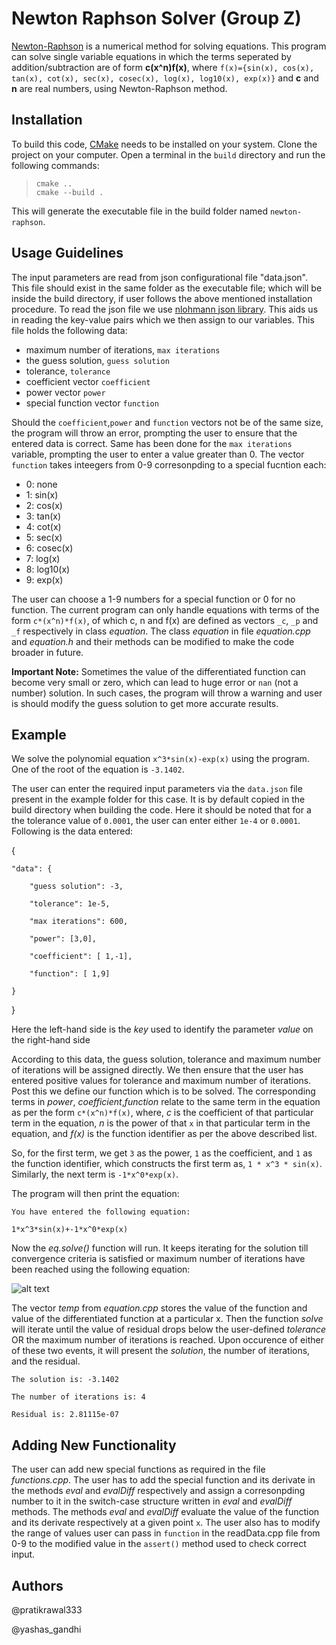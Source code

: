 # Newton Raphson Solver (Group Z)

[Newton-Raphson](https://en.wikipedia.org/wiki/Newton%27s_method) is a numerical method for solving equations. This program can solve single variable equations in which the terms seperated by addition/subtraction are of form **c(x^n)f(x)**, where `f(x)={sin(x), cos(x), tan(x), cot(x), sec(x), cosec(x), log(x), log10(x), exp(x)}` and **c** and **n** are real numbers, using Newton-Raphson method. 

## Installation

To build this code, [CMake](https://cmake.org/) needs to be installed on your system. Clone the project on your computer. Open a terminal in the `build` directory and run the following commands:
>`cmake ..`  
>`cmake --build .`

This will generate the executable file in the build folder named `newton-raphson`.

## Usage Guidelines

The input parameters are read from json configurational file "data.json". This file should exist in the same folder as the executable file; which will be inside the build directory, if user follows the above mentioned installation procedure. To read the json file we use [nlohmann json library](https://github.com/nlohmann/json). This aids us in reading the key-value pairs which we then assign to our variables. This file holds the following data:

- maximum number of iterations, `max iterations`
- the guess solution, `guess solution`
- tolerance, `tolerance`
- coefficient vector `coefficient`
- power vector `power`
- special function vector `function`

Should the `coefficient`,`power` and `function` vectors not be of the same size, the program will throw an error, prompting the user to ensure that the entered data is correct. Same has been done for the `max iterations` variable, prompting the user to enter a value greater than 0. The vector `function` takes inteegers from 0-9 corresonpding to a special fucntion each:

- 0: none
- 1: sin(x)
- 2: cos(x)
- 3: tan(x)
- 4: cot(x)
- 5: sec(x)
- 6: cosec(x)
- 7: log(x)
- 8: log10(x)
- 9: exp(x)

The user can choose a 1-9 numbers for a special function or 0 for no function. The current program can only handle equations with terms of the form `c*(x^n)*f(x)`, of which c, n and f(x) are defined as vectors `_c`, `_p` and `_f` respectively in class _equation_. The class _equation_ in file _equation.cpp_ and _equation.h_ and their methods can be modified to make the code broader in future.

**Important Note:** Sometimes the value of the differentiated function can become very small or zero, which can lead to huge error or `nan` (not a number) solution. In such cases, the program will throw a warning and user is should modify the guess solution to get more accurate results.

## Example

We solve the polynomial equation `x^3*sin(x)-exp(x)` using the program. One of the root of the equation is `-3.1402`.

The user can enter the required input parameters via the `data.json` file present in the example folder for this case. It is by default copied in the build directory when building the code. Here it should be noted that for a the tolerance value of `0.0001`, the user can enter either `1e-4` or `0.0001`. Following is the data entered:

{

    "data": {

        "guess solution": -3,

        "tolerance": 1e-5,

        "max iterations": 600,

        "power": [3,0],

        "coefficient": [ 1,-1],

        "function": [ 1,9]

    }

}

Here the left-hand side is the _key_ used to identify the parameter _value_ on the right-hand side

According to this data, the guess solution, tolerance and maximum number of iterations will be assigned directly. We then ensure that the user has entered positive values for tolerance and maximum number of iterations. Post this we define our function which is to be solved. The corresponding terms in _power_, _coefficient_,_function_ relate to the same term in the equation as per the form `c*(x^n)*f(x)`, 
where, 
_c_ is the coefficient of that particular term in the equation,
_n_ is the power of that `x` in that particular term in the equation, and
_f(x)_ is the function identifier as per the above described list.

So, for the first term, we get `3` as the power, `1` as the coefficient, and `1` as the function identifier, which constructs the first term as, `1 * x^3 * sin(x)`. Similarly, the next term is `-1*x^0*exp(x)`.


The program will then print the equation:

`You have entered the following equation:`

`1*x^3*sin(x)+-1*x^0*exp(x)`

Now the _eq.solve()_ function will run. It keeps iterating for the solution till convergence criteria is satisfied or maximum number of iterations have been reached using the following equation: 

![alt text](https://web.mit.edu/10.001/Web/Course_Notes/NLAE/equation6.gif)

The vector _temp_ from _equation.cpp_ stores the value of the function and value of the differentiated function at a particular x. Then the function _solve_ will iterate until the value of residual drops below the user-defined _tolerance_ OR the maximum number of iterations is reached. Upon occurence of either of these two events, it will present the _solution_, the number of iterations, and the residual. 

`The solution is: -3.1402`

`The number of iterations is: 4`

`Residual is: 2.81115e-07`

## Adding New Functionality

The user can add new special functions as required in the file _functions.cpp_. The user has to add the special function and its derivate in the methods _eval_ and _evalDiff_ respectively and assign a corresonpding number to it in the switch-case structure written in _eval_ and _evalDiff_ methods. The methods _eval_ and _evalDiff_ evaluate the value of the function and its derivate respectively at a given point `x`. The user also has to modify the range of values user can pass in `function` in the readData.cpp file from 0-9 to the modified value in the `assert()` method used to check correct input.

## Authors

@pratikrawal333

@yashas_gandhi
